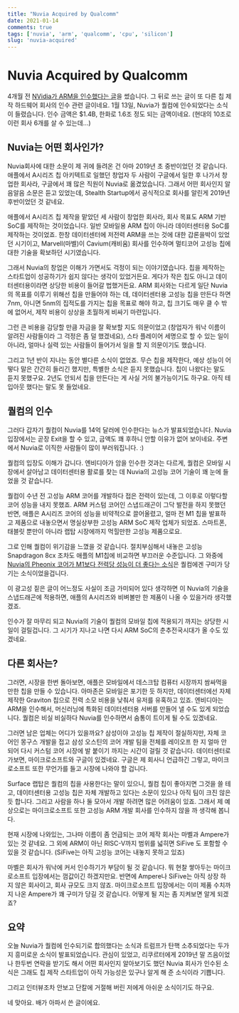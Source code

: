 ```yaml
---
title: "Nuvia Acquired by Qualcomm"
date: 2021-01-14
comments: true
tags: ['nuvia', 'arm', 'qualcomm', 'cpu', 'silicon']
slug: 'nuvia-acquired'
---
```


# Nuvia Acquired by Qualcomm

4개월 전 [NVidia가 ARM을 인수했다는 글](nvidia-to-purchase-arm.md)을 썼습니다.
그 뒤로 쓰는 글이 또 다른 칩 제작 하드웨어 회사의 인수 관련 글이네요. 1월 13일,
Nuvia가 퀄컴에 인수되었다는 소식이 들렸습니다. 인수 금액은 $1.4B, 한화로 1.6조
정도 되는 금액이네요. (현대의 10조로 이런 회사 6개를 살 수 있는데...)

## Nuvia는 어떤 회사인가?

Nuvia회사에 대한 소문이 제 귀에 들려온 건 아마 2019년 초 중반이었던 것 같습니다.
애플에서 A시리즈 칩 아키텍트로 일했던 창업자 두 사람이 구글에서 일한 후 나가서
창업한 회사라, 구글에서 꽤 많은 직원이 Nuvia로 옮겼었습니다. 그래서 어떤
회사인지 알음알음 소문은 듣고 있었는데, Stealth Startup에서 공식적으로 회사를
알린게 2019년 후반이었던 것 같네요.

애플에서 A시리즈 칩 제작을 맡았던 세 사람이 창업한 회사라, 회사 목표도 ARM 기반
SoC를 제작하는 것이었습니다. 일반 모바일용 ARM 칩이 아니라 데이터센터용 SoC를
제작하는 것이었죠. 한창 데이터센터에 저전력 ARM을 쓰는 것에 대한 갑론을박이
있었던 시기이고, Marvell(마벨)이 Cavium(캐비움) 회사를 인수하며 멀티코어 고성능
칩에 대한 기술을 확보하던 시기였습니다.

그래서 Nuvia의 창업은 이해가 가면서도 걱정이 되는 이야기였습니다. 칩을 제작하는
스타트업이 성공하기가 쉽지 않다는 생각이 있었거든요. 게다가 작은 칩도 아니고
데이터센터용이라면 상당한 비용이 들어갈 법했거든요. ARM 회사와는 다르게 일단
Nuvia의 목표를 이루기 위해선 칩을 만들어야 하는 데, 데이터센터용 고성능 칩을
만든다 하면 7nm, 아니면 5nm의 집적도를 가지는 칩을 목표로 해야 하고, 칩 크기도
매우 클 수 밖에 없어서, 제작 비용이 상상을 초월하게 비싸기 마련입니다.

그런 큰 비용을 감당할 만큼 자금을 잘 확보할 지도 의문이었고 (창업자가 워낙
이름이 알려진 사람들이라 그 걱정은 좀 덜 했겠네요), 스타 플레이어 세명으로 할 수
있는 일이 아니라, 얼마나 실력 있는 사람들이 들어가서 일을 할 지 의문이기도
했습니다.

그리고 1년 반이 지나는 동안 별다른 소식이 없었죠. 무슨 칩을 제작한다, 예상
성능이 어떻다 말은 간간히 들리긴 했지만, 특별한 소식은 듣지 못했습니다. 칩이
나왔다는 말도 듣지 못했구요. 2년도 안되서 칩을 만든다는 게 사실 거의
불가능이기도 하구요. 아직 테입아웃 했다는 말도 못 들었네요.

## 퀄컴의 인수

그러다 갑자기 퀄컴이 Nuvia를 14억 달러에 인수한다는 뉴스가 발표되었습니다.
Nuvia입장에서는 곧장 Exit을 할 수 있고, 금액도 꽤 후하니 안할 이유가 없어
보이네요. 주변에서 Nuvia로 이직한 사람들이 많이 부러워집니다. :)

퀄컴의 입장도 이해가 갑니다. 엔비디아가 암을 인수한 것과는 다르게, 퀄컴은 모바일
시장에서 살아남고 데이터센터용 활로를 찾는 데 Nuvia의 고성능 코어 기술이 꽤 눈에
들었을 것 같습니다.

퀄컴이 수년 전 고성능 ARM 코어를 개발하다 접은 전력이 있는데, 그 이후로 이렇다할
코어 성능을 내지 못했죠. ARM 커스텀 코어인 스냅드래곤이 그닥 발전을 하지 못했던
반면, 애플은 A시리즈 코어의 성능을 비약적으로 끌어올렸고, 얼마 전 M1 칩을
발표하고 제품으로 내놓으면서 명실상부한 고성능 ARM SoC 제작 업체가 되었죠.
스마트폰, 태블릿 뿐만이 아니라 랩탑 시장에까지 먹힐만한 고성능 제품으로요.

그로 인해 퀄컴이 위기감을 느꼈을 것 같습니다. 절치부심해서 내놓은 고성능
Snapdragon 8cx 조차도 애플의 M1칩에 비교하면 부끄러운 수준입니다. 그 와중에
[Nuvia의 Pheonix 코어가 M1보다 전력당 성능이 더 좋다는
소식][ext:nuvia-perf-per-watt]은 퀄컴에겐 구미가 당기는 소식이었을겁니다.

[ext:nuvia-perf-per-watt]: https://medium.com/silicon-reimagined/performance-delivered-a-new-way-8f0f5ed283d5

이 광고성 짙은 글이 어느정도 사실이 조금 가미되어 있다 생각하면 이 Nuvia의
기술을 스냅드래곤에 적용하면, 애플의 A시리즈와 비벼볼만 한 제품이 나올 수
있을거라 생각했겠죠.

인수가 잘 마무리 되고 Nuvia의 기술이 퀄컴의 모바일 칩에 적용되기 까지는 상당한
시일이 걸릴겁니다. 그 시기가 지나고 나면 다시 ARM SoC의 춘추전국시대가 올 수도
있겠네요.

## 다른 회사는?

그러면, 시장을 한번 돌아보면, 애플은 모바일에서 데스크탑 컴퓨터 시장까지
쌈싸먹을만한 칩을 만들 수 있습니다. 아마존은 모바일은 포기한 듯 하지만,
데이터센터에선 자체 제작한 Graviton 칩으로 전력 소모 비용을 낮춰서 유저를
유혹하고 있죠. 엔비디아는 ARM을 인수해서, 머신러닝에 특화된 데이터센터용 서버를
만들어 낼 수도 있게 되었습니다. 퀄컴은 비실 비실하다 Nuvia를 인수하면서 숨통이
트이게 될 수도 있겠네요.

그러면 남은 업체는 어디가 있을까요? 삼성이야 고성능 칩 제작이 절실하지만, 자체
코어인 몽구스 개발을 접고 삼성 오스틴의 코어 개발 팀을 전체를 레이오프 한 지
얼마 안되어 다시 커스텀 코어 시장에 발 붙이기 까지는 시간이 걸릴 것 같습니다.
데이터센터로 가보면, 마이크로소프트와 구글이 있겠네요. 구글은 제 회사니 언급하긴
그렇고, 마이크로소프트 또한 무언가를 들고 시장에 나와야 할 겁니다.

Surface 랩탑은 퀄컴의 칩을 사용한다는 말이 있으니, 퀄컴 칩이 좋아지면 그것을 쓸
테고, 데이터센터용 고성능 칩은 자체 개발하고 있다는 소문이 있으나 아직 팀이 크진
않은 듯 합니다. 그리고 사람을 하나 둘 모아서 개발 하려면 많은 어려움이 있죠.
그래서 제 예상으로는 마이크로소프트 또한 고성능 ARM 개발 회사를 인수하지 않을 까
생각해 봅니다.

현재 시장에 나와있는, 그나마 이름이 좀 언급되는 코어 제작 회사는 마벨과 Ampere가
있는 것 같네요. 그 외에 ARM이 아닌 RISC-V까지 범위를 넓히면 SiFive 도 포함할 수
있을 것 같습니다. (SiFive는 아직 고성능 코어는 내놓지 못하고 있죠)

마벨은 회사가 워낙에 커서 인수하기가 부담이 될 것 같습니다. 뭐 현찰 쌓아두는
마이크로소프트 입장에서는 껌값이긴 하겠지만요. 반면에 Ampere나 SiFive는 아직
상장 하지 않은 회사이고, 회사 규모도 크지 않죠. 마이크로소프트 입장에서는 이미
제품 수치까지 나온 Ampere가 꽤 구미가 당길 것 같습니다. 어떻게 될 지는 좀
지켜보면 알게 되겠죠?

## 요약

오늘 Nuvia가 퀄컴에 인수되기로 합의했다는 소식과 트럼프가 탄핵 소추되었다는
두가지 흥미로운 소식이 발표되었습니다. 관심이 있었고, 리쿠르터에게 2019년 말
즈음이었나 한두번 연락을 받기도 해서 어떤 회사인지 알아보기도 했던 Nuvia 회사가
인수된 소식은 그래도 칩 제작 스타트업이 아직 가능성은 있구나 알게 해 준 소식이라
기쁩니다.

그리고 인터뷰조차 안보고 단칼에 거절해 버린 저에게 아쉬운 소식이기도 하구요.

네 맞아요. 배가 아파서 쓴 글이에요.

